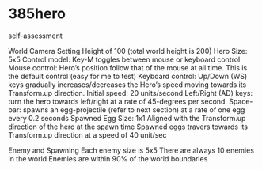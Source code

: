 # 385hero


self-assessment

World Camera Setting
Height of 100 (total world height is 200)
Hero
Size: 5x5
Control model: Key-M toggles between mouse or keyboard control
Mouse control: Hero’s position follow that of the mouse at all time. This is the default control (easy for me to test)
Keyboard control: Up/Down (WS) keys gradually increases/decreases the Hero’s speed moving towards its Transform.up direction.
Initial speed: 20 units/second
Left/Right (AD) keys: turn the hero towards left/right at a rate of 45-degrees per second.
Space-bar: spawns an egg-projectile (refer to next section) at a rate of one egg every 0.2 seconds
Spawned Egg
Size: 1x1
Aligned with the Transform.up direction of the hero at the spawn time
Spawned eggs travers towards its Transform.up direction at a speed of 40 unit/sec

Enemy and Spawning
Each enemy size is 5x5
There are always 10 enemies in the world
Enemies are within 90% of the world boundaries

